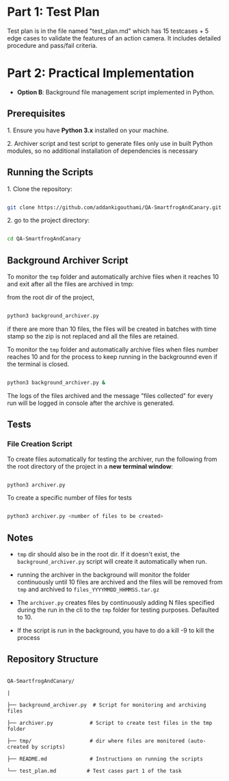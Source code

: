 # Part 1: Test Plan

Test plan is in the file named "test_plan.md" which has 15 testcases + 5 edge cases to validate the features of an action camera. It includes detailed procedure and pass/fail criteria.

# Part 2: Practical Implementation

- **Option B**: Background file management script implemented in Python.

## Prerequisites

1\. Ensure you have **Python 3.x** installed on your machine.

2\. Archiver script and test script to generate files only use in built Python modules, so no additional installation of dependencies is necessary

## Running the Scripts

1\. Clone the repository:

```bash

git clone https://github.com/addankigouthami/QA-SmartfrogAndCanary.git

```

2\. go to the project directory:

```bash

cd QA-SmartfrogAndCanary

```

## Background Archiver Script

To monitor the `tmp` folder and automatically archive files when it reaches 10 and exit after all the files are archived in tmp:

from the root dir of the project,

```bash

python3 background_archiver.py

```

if there are more than 10 files, the files will be created in batches with time stamp so the zip is not replaced and all the files are retained.

To monitor the `tmp` folder and automatically archive files when files number reaches 10 and for the process to keep running in the backgrounnd even if the terminal is closed.

```bash

python3 background_archiver.py &

```

The logs of the files archived and the message "files collected" for every run will be logged in console after the archive is generated.

## Tests

### File Creation Script

To create files automatically for testing the archiver, run the following from the root directory of the project in a **new terminal window**:

```bash

python3 archiver.py

```

To create a specific number of files for tests

```bash

python3 archiver.py <number of files to be created>

```

## Notes

- `tmp` dir should also be in the root dir. If it doesn't exist, the `background_archiver.py` script will create it automatically when run.

- running the archiver in the background will monitor the folder continuously until 10 files are archived and the files will be removed from `tmp` and archived to `files_YYYYMMDD_HHMMSS.tar.gz`

- The `archiver.py` creates files by continuously adding N files specified during the run in the cli to the `tmp` folder for testing purposes. Defaulted to 10.

- If the script is run in the background, you have to do a kill -9 <PID of background_archiver.py> to kill the process

## Repository Structure

```

QA-SmartfrogAndCanary/

|

├── background_archiver.py  # Script for monitoring and archiving files

├── archiver.py            # Script to create test files in the tmp folder

├── tmp/                   # dir where files are monitored (auto-created by scripts)

├── README.md              # Instructions on running the scripts

└── test_plan.md          # Test cases part 1 of the task

```
